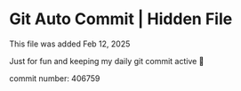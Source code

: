 # Git Auto Commit | Hidden File

This file was added Feb 12, 2025

Just for fun and keeping my daily git commit active 🤪

commit number: 406759

